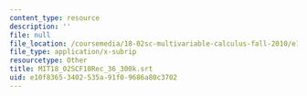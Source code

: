 ```yaml
---
content_type: resource
description: ''
file: null
file_location: /coursemedia/18-02sc-multivariable-calculus-fall-2010/e10f83653402535a91f09686a80c3702_MIT18_02SCF10Rec_36_300k.vtt
file_type: application/x-subrip
resourcetype: Other
title: MIT18_02SCF10Rec_36_300k.srt
uid: e10f8365-3402-535a-91f0-9686a80c3702
---
```

